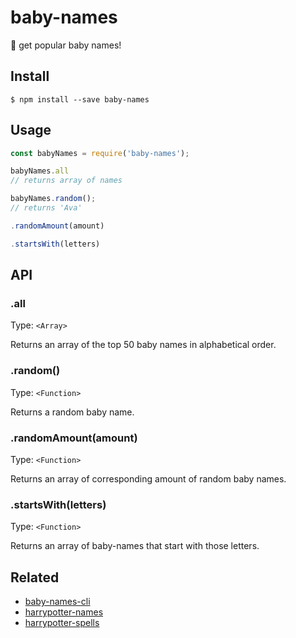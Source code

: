 # baby-names
:baby: get popular baby names!

## Install

```
$ npm install --save baby-names
```

## Usage

```javascript
const babyNames = require('baby-names');

babyNames.all
// returns array of names

babyNames.random();
// returns 'Ava'

.randomAmount(amount)

.startsWith(letters)
```

## API

### .all

Type: `<Array>`

Returns an array of the top 50 baby names in alphabetical order.

### .random()

Type: `<Function>`

Returns a random baby name.

### .randomAmount(amount)

Type: `<Function>`

Returns an array of corresponding amount of random baby names.

### .startsWith(letters)

Type: `<Function>`

Returns an array of baby-names that start with those letters.

## Related
* [baby-names-cli](#)
* [harrypotter-names](#)
* [harrypotter-spells](#)
